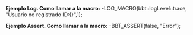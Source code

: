 **Ejemplo Log. Como llamar a la macro:**
	-LOG_MACRO(bbt::logLevel::trace, "Usuario no registrado ID:{}",1);

**Ejemplo Assert. Como llamar a la macro:**
	-BBT_ASSERT(false, "Error");